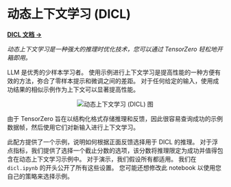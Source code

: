 # 动态上下文学习 (DICL)

**[DICL 文档 →](https://www.tensorzero.com/docs/gateway/guides/inference-time-optimizations#dynamic-in-context-learning-dicl)**

_动态上下文学习是一种强大的推理时优化技术，您可以通过 TensorZero 轻松地开箱即用。_

LLM 是优秀的少样本学习者。
使用示例进行上下文学习是提高性能的一种方便有效的方法，弥合了零样本提示和微调之间的差距。
对于任何给定的输入，使用成功结果的相似示例作为上下文可以显著提高性能。

<p align="center"><img src="dicl.png" alt="动态上下文学习 (DICL) 图" /></p>

由于 TensorZero 旨在以结构化格式存储推理和反馈，因此很容易查询成功的示例数据帧，然后使用它们对新输入进行上下文学习。

此配方提供了一个示例，说明如何根据正面反馈选择用于 DICL 的推理。
对于浮点指标，我们提供了选择一个截止分数的选项，该分数将推理限定为成功并值得包含在动态上下文学习示例中。
对于演示，我们假设所有都适用。
我们在 `dicl.ipynb` 的开头公开了所有这些设置。
您可能还想修改此 notebook 以使用您自己的策略来选择示例。 